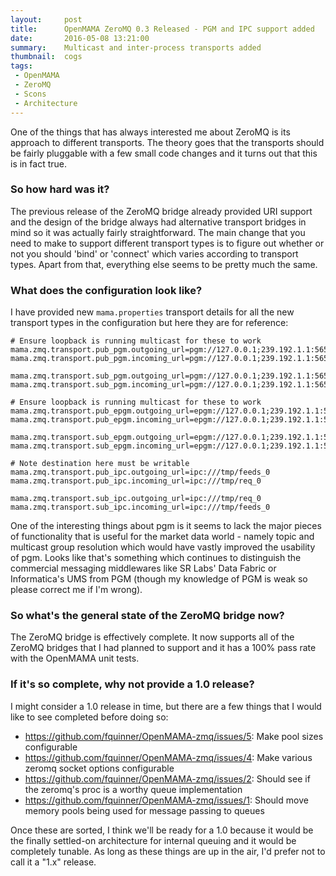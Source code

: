 ```yaml
---
layout:     post
title:      OpenMAMA ZeroMQ 0.3 Released - PGM and IPC support added
date:       2016-05-08 13:21:00
summary:    Multicast and inter-process transports added
thumbnail:  cogs
tags:
 - OpenMAMA
 - ZeroMQ
 - Scons
 - Architecture
---
```


One of the things that has always interested me about ZeroMQ is its
approach to different transports. The theory goes that the transports
should be fairly pluggable with a few small code changes and it turns
out that this is in fact true.

### So how hard was it?

The previous release of the ZeroMQ bridge already provided URI support and the
design of the bridge always had alternative transport bridges in mind so it
was actually fairly straightforward. The main change that you need to make to
support different transport types is to figure out whether or not you should
'bind' or 'connect' which varies according to transport types. Apart from that,
everything else seems to be pretty much the same.

### What does the configuration look like?

I have provided new `mama.properties` transport details for all the new transport
types in the configuration but here they are for reference:

    # Ensure loopback is running multicast for these to work
    mama.zmq.transport.pub_pgm.outgoing_url=pgm://127.0.0.1;239.192.1.1:5657
    mama.zmq.transport.pub_pgm.incoming_url=pgm://127.0.0.1;239.192.1.1:5656
    
    mama.zmq.transport.sub_pgm.outgoing_url=pgm://127.0.0.1;239.192.1.1:5656
    mama.zmq.transport.sub_pgm.incoming_url=pgm://127.0.0.1;239.192.1.1:5657
    
    # Ensure loopback is running multicast for these to work
    mama.zmq.transport.pub_epgm.outgoing_url=epgm://127.0.0.1;239.192.1.1:5657
    mama.zmq.transport.pub_epgm.incoming_url=epgm://127.0.0.1;239.192.1.1:5656
    
    mama.zmq.transport.sub_epgm.outgoing_url=epgm://127.0.0.1;239.192.1.1:5656
    mama.zmq.transport.sub_epgm.incoming_url=epgm://127.0.0.1;239.192.1.1:5657
    
    # Note destination here must be writable
    mama.zmq.transport.pub_ipc.outgoing_url=ipc:///tmp/feeds_0
    mama.zmq.transport.pub_ipc.incoming_url=ipc:///tmp/req_0
    
    mama.zmq.transport.sub_ipc.outgoing_url=ipc:///tmp/req_0
    mama.zmq.transport.sub_ipc.incoming_url=ipc:///tmp/feeds_0

One of the interesting things about pgm is it seems to lack the major pieces
of functionality that is useful for the market data world - namely topic and
multicast group resolution which would have vastly improved the usability of
pgm. Looks like that's something which continues to distinguish the commercial
messaging middlewares like SR Labs' Data Fabric or Informatica's UMS from PGM
(though my knowledge of PGM is weak so please correct me if I'm wrong).

### So what's the general state of the ZeroMQ bridge now?

The ZeroMQ bridge is effectively complete. It now supports all of the ZeroMQ
bridges that I had planned to support and it has a 100% pass rate with the OpenMAMA
unit tests.

### If it's so complete, why not provide a 1.0 release?

I might consider a 1.0 release in time, but there are a few things that I would like
to see completed before doing so:

* https://github.com/fquinner/OpenMAMA-zmq/issues/5: Make pool sizes configurable
* https://github.com/fquinner/OpenMAMA-zmq/issues/4: Make various zeromq socket options configurable
* https://github.com/fquinner/OpenMAMA-zmq/issues/2: Should see if the zeromq's proc is a worthy queue implementation
* https://github.com/fquinner/OpenMAMA-zmq/issues/1: Should move memory pools being used for message passing to queues

Once these are sorted, I think we'll be ready for a 1.0 because it would be the
finally settled-on architecture for internal queuing and it would be completely
tunable. As long as these things are up in the air, I'd prefer not to call it
a "1.x" release.
